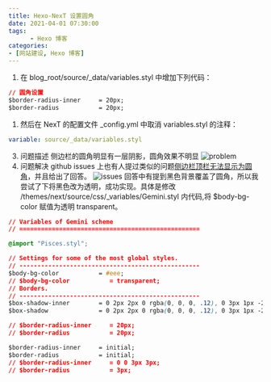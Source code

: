 ```yaml
---
title: Hexo-NexT 设置圆角
date: 2021-04-01 07:30:00
tags: 
      - Hexo 博客
categories: 
- [网站建设, Hexo 博客]
---
```


1. 在 blog_root/source/_data/variables.styl 中增加下列代码：
<!--more-->
```css
// 圆角设置
$border-radius-inner     = 20px;
$border-radius           = 20px;
```

1. 然后在 NexT 的配置文件 _config.yml 中取消 variables.styl 的注释：
```yaml
variable: source/_data/variables.styl
```

3. 问题描述
   侧边栏的圆角明显有一层阴影，圆角效果不明显
   ![problem](circle_problem.png)
4. 问题解决
   github issues 上也有人提过类似的问题[侧边栏顶栏无法显示为圆角](https://github.com/next-theme/hexo-theme-next/issues/51)，并且给出了回答。
   ![issues](issues_answer.png)
   回答中有提到黑色背景覆盖了圆角，所以我尝试了下将黑色改为透明，成功实现。具体是修改 /themes/next/source/css/_variables/Gemini.styl 内代码,将 $body-bg-color 赋值为透明 transparent。
```css
// Variables of Gemini scheme
// ==================================================

@import "Pisces.styl";

// Settings for some of the most global styles.
// --------------------------------------------------
$body-bg-color           = #eee;
// $body-bg-color           = transparent;
// Borders.
// --------------------------------------------------
$box-shadow-inner        = 0 2px 2px 0 rgba(0, 0, 0, .12), 0 3px 1px -2px rgba(0, 0, 0, .06), 0 1px 5px 0 rgba(0, 0, 0, .12);
$box-shadow              = 0 2px 2px 0 rgba(0, 0, 0, .12), 0 3px 1px -2px rgba(0, 0, 0, .06), 0 1px 5px 0 rgba(0, 0, 0, .12), 0 -1px .5px 0 rgba(0, 0, 0, .09);

// $border-radius-inner     = 20px;
// $border-radius           = 20px;

$border-radius-inner     = initial;
$border-radius           = initial;
// $border-radius-inner     = 0 0 3px 3px;
// $border-radius           = 3px;
```

   